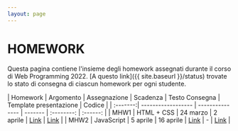 ```yaml
---
layout: page
---
```


# HOMEWORK
Questa pagina contiene l'insieme degli homework assegnati durante il corso di Web Programming 2022. [A questo link]({{ site.baseurl }}/status) trovate lo stato di consegna di ciascun homework per ogni studente.

| Homework | Argomento          | Assegnazione    | Scadenza          | Testo Consegna  | Template presentazione | Codice |
| :-------:| ------------------ | --------------- | -------           | :--------:      | :------: |
| MHW1     | HTML + CSS         | 24 marzo        | 2 aprile          | [Link](mhw1.md) | [Link](https://drive.google.com/file/d/1Vrcqvuvqtm7l0Ss8zXwOVtiy8S404sbp/view?usp=sharing) |
| MHW2     | JavaScript         | 5 aprile        | 16 aprile          | [Link](web-programming-mhw2.html) | - | [Link](mhw2_starting_code.zip) |

[404]: /web-programming-course/fallback
